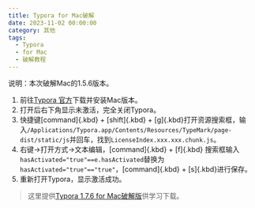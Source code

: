 ```yaml
---
title: Typora for Mac破解
date: 2023-11-02 00:00:00
category: 其他
tags:
  - Typora
  - for Mac
  - 破解教程
---
```


说明：本次破解Mac的1.5.6版本。

1. 前往[Typora 官方](https://typoraio.cn/)下载并安装Mac版本。
2. 打开后右下角显示未激活，完全关闭Typora。
3. 快捷键[command]{.kbd} + [shift]{.kbd} + [g]{.kbd}打开资源搜索框，输入`/Applications/Typora.app/Contents/Resources/TypeMark/page-dist/static/js`并回车，找到`LicenseIndex.xxx.xxx.chunk.js`。
4. 右键->打开方式->文本编辑，[command]{.kbd} + [f]{.kbd} 搜索框输入`hasActivated="true"==e.hasActivated`替换为`hasActivated="true"=="true"`，[command]{.kbd} + [s]{.kbd}进行保存。
5. 重新打开Typora，显示激活成功。

> 这里提供[Typora 1.7.6 for Mac破解版](https://pan.baidu.com/s/14WNCwqYbR5NjxRwimGbN0g?pwd=mgsq)供学习下载。